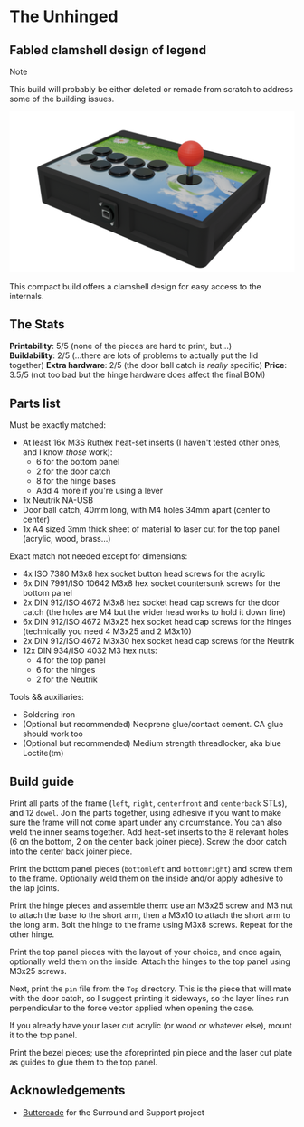# The Unhinged
## Fabled clamshell design of legend

> [!NOTE]
> This build will probably be either deleted or remade from scratch to address some of the building issues.

![Ironically, very much hinged](../img/unhinged.png)

This compact build offers a clamshell design for easy access to the internals.

## The Stats

**Printability**: 5/5 (none of the pieces are hard to print, but...)  
**Buildability**: 2/5 (...there are lots of problems to actually put the lid together)
**Extra hardware**: 2/5 (the door ball catch is *really* specific)
**Price**: 3.5/5 (not too bad but the hinge hardware does affect the final BOM)

## Parts list

Must be exactly matched:

- At least 16x M3S Ruthex heat-set inserts (I haven't tested other ones, and I know *those* work):
    - 6 for the bottom panel
    - 2 for the door catch
    - 8 for the hinge bases
    - Add 4 more if you're using a lever
- 1x Neutrik NA-USB
- Door ball catch, 40mm long, with M4 holes 34mm apart (center to center)
- 1x A4 sized 3mm thick sheet of material to laser cut for the top panel (acrylic, wood, brass...)

Exact match not needed except for dimensions:

- 4x ISO 7380 M3x8 hex socket button head screws for the acrylic
- 6x DIN 7991/ISO 10642 M3x8 hex socket countersunk screws for the bottom panel
- 2x DIN 912/ISO 4672 M3x8 hex socket head cap screws for the door catch (the holes are M4 but the wider head works to hold it down fine)
- 6x DIN 912/ISO 4672 M3x25 hex socket head cap screws for the hinges (technically you need 4 M3x25 and 2 M3x10)
- 2x DIN 912/ISO 4672 M3x30 hex socket head cap screws for the Neutrik
- 12x DIN 934/ISO 4032 M3 hex nuts:
    - 4 for the top panel
    - 6 for the hinges
    - 2 for the Neutrik

Tools && auxiliaries:

- Soldering iron
- (Optional but recommended) Neoprene glue/contact cement. CA glue should work too
- (Optional but recommended) Medium strength threadlocker, aka blue Loctite(tm)

## Build guide

Print all parts of the frame (`left`, `right`, `centerfront` and `centerback` STLs), and 12 `dowel`. Join the parts together, using adhesive if you want to make sure the frame will not come apart under any circumstance. You can also weld the inner seams together. Add heat-set inserts to the 8 relevant holes (6 on the bottom, 2 on the center back joiner piece). Screw the door catch into the center back joiner piece.

Print the bottom panel pieces (`bottomleft` and `bottomright`) and screw them to the frame. Optionally weld them on the inside and/or apply adhesive to the lap joints.

Print the hinge pieces and assemble them: use an M3x25 screw and M3 nut to attach the base to the short arm, then a M3x10 to attach the short arm to the long arm. Bolt the hinge to the frame using M3x8 screws. Repeat for the other hinge.

Print the top panel pieces with the layout of your choice, and once again, optionally weld them on the inside. Attach the hinges to the top panel using M3x25 screws.

Next, print the `pin` file from the `Top` directory. This is the piece that will mate with the door catch, so I suggest printing it sideways, so the layer lines run perpendicular to the force vector applied when opening the case.

If you already have your laser cut acrylic (or wood or whatever else), mount it to the top panel.

Print the bezel pieces; use the aforeprinted pin piece and the laser cut plate as guides to glue them to the top panel.

## Acknowledgements

- [Buttercade](https://www.etsy.com/shop/BUTTERCADE) for the Surround and Support project
